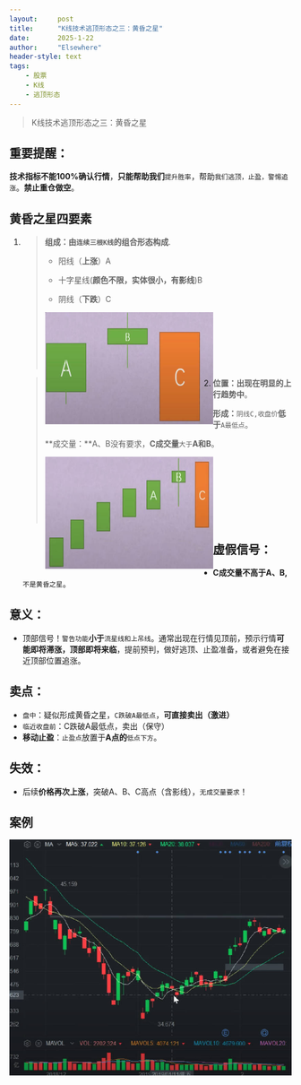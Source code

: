 ```yaml
---
layout: 	post
title: 		"K线技术逃顶形态之三：黄昏之星"
date:       2025-1-22
author: 	"Elsewhere"
header-style: text
tags:
    - 股票  
    - K线
    - 逃顶形态 
---
```


> K线技术逃顶形态之三：黄昏之星

## 重要提醒：

**技术指标不能100%确认行情**，**只能帮助我们**`提升胜率`，帮助`我们逃顶，止盈，警惕追涨`。**禁止重仓做空**。



## 黄昏之星四要素

1. >**组成：**由`连续三根K线`的**组合形态构成**.
   >
   >- 阳线（**上涨**）A
   >
   >- 十字星线(**颜色不限，实体很小，有影线**)B
   >- 阴线（**下跌**）C
   >
   ><img src="/img/2025/01-22-21/1-1.jpg" width = "300" height = "200"  align=left />
   >
   ><br><br><br><br><br><br>

2. > **位置：**出现在明显的**上行趋势中**。
   >
   > **形成：**`阴线C,收盘价`**低于**`A最低点`。
   >
   > **成交量：**A、B没有要求，**C成交量**`大于`**A和B**。
   >
   > <img src="/img/2025/01-22-21/2-1.jpg" width = "300" height = "200"  align=left />
   >
   > <br><br><br><br><br><br><br>



## 虚假信号：

- **C成交量不高于A、B,**`不是黄昏之星`。



## 意义：
- 顶部信号！`警告功能`**小于**`流星线和上吊线`。通常出现在行情见顶前，预示行情**可能即将滞涨，顶部即将来临**，提前预判，做好逃顶、止盈准备，或者避免在接近顶部位置追涨。

## 卖点：

- `盘中`：疑似形成黄昏之星，`C跌破A最低点`，**可直接卖出（激进）**
- `临近收盘前`：C跌破A最低点，卖出（保守）
- **移动止盈**：`止盈点`放置于**A点的**`低点下方`。

## 失效：
- 后续**价格再次上涨**，突破A、B、C高点（含影线），`无成交量要求`！



## 案例

![img](/img/2025/01-22-22/8.jpg)
